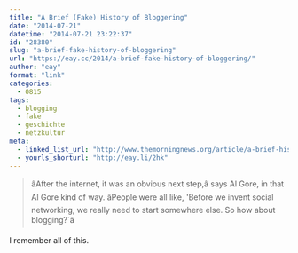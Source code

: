 ```yaml
---
title: "A Brief (Fake) History of Bloggering"
date: "2014-07-21"
datetime: "2014-07-21 23:22:37"
id: "28380"
slug: "a-brief-fake-history-of-bloggering"
url: "https://eay.cc/2014/a-brief-fake-history-of-bloggering/"
author: "eay"
format: "link"
categories:
  - 0815
tags:
  - blogging
  - fake
  - geschichte
  - netzkultur
meta:
  - linked_list_url: "http://www.themorningnews.org/article/a-brief-history-of-bloggering"
  - yourls_shorturl: "http://eay.li/2hk"
---
```


> âAfter the internet, it was an obvious next step,â says Al Gore, in that Al Gore kind of way. âPeople were all like, 'Before we invent social networking, we really need to start somewhere else. So how about blogging?´â

I remember all of this.
